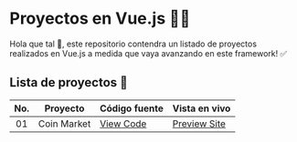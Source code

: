 # Proyectos en Vue.js 🐐🔥

Hola que tal 👋, este repositorio contendra un listado de proyectos realizados en Vue.js a medida que vaya avanzando en este framework! ✅

## Lista de proyectos 📝

|  No.| Proyecto         | Código fuente                                                         | Vista en vivo         |
| :-: | ----------------|----------------------------------------------------------------------|-----------------------------------------------------
| 01  | Coin Market      | [View Code](https://github.com/yovany-dev/vue-projects/tree/main/coin-market)      | [Preview Site](https://yovany-dev.github.io/vue-projects/coin-market/dist/)

